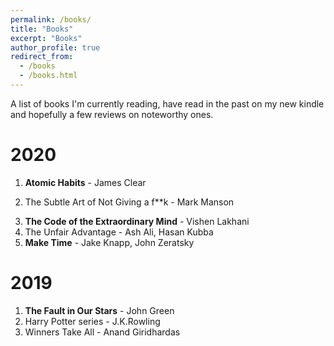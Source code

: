 ```yaml
---
permalink: /books/
title: "Books"
excerpt: "Books"
author_profile: true
redirect_from: 
  - /books
  - /books.html
---
```

A list of books I'm currently reading, have read in the past on my new kindle and hopefully a few reviews on noteworthy ones.

# 2020

1. __Atomic Habits__ - James Clear
2. <p>The Subtle Art of Not Giving a f**k - Mark Manson</p>
3. __The Code of the Extraordinary Mind__ - Vishen Lakhani
4. The Unfair Advantage - Ash Ali, Hasan Kubba
5. __Make Time__  - Jake Knapp, John Zeratsky

# 2019

1. __The Fault in Our Stars__ - John Green
2. Harry Potter series - J.K.Rowling
3. Winners Take All - Anand Giridhardas
